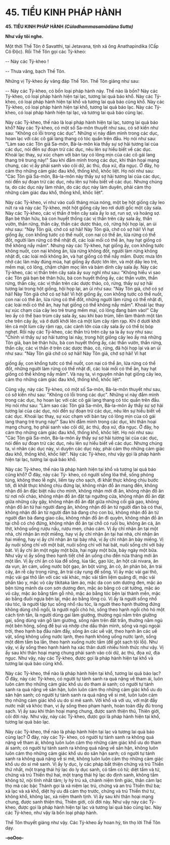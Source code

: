 # 45. TIỂU KINH PHÁP HÀNH

**45. TIỂU KINH PHÁP HÀNH**
***(Cùladhammasamàdàna Sutta)***

**Như vầy tôi nghe.**

Một thời Thế Tôn ở Savatthi, tại Jetavana, tịnh xá ông Anathapindika (Cấp Cô Ðộc). Rồi Thế Tôn gọi
các Tỷ-kheo:

-- Này các Tỷ-kheo !

-- Thưa vâng, bạch Thế Tôn.

Những vị Tỷ-kheo ấy vâng đáp Thế Tôn. Thế Tôn giảng như sau:

-- Này các Tỷ-kheo, có bốn loại pháp hành này. Thế nào là bốn? Này các Tỷ-kheo, có loại pháp hành
hiện tại lạc, tương lai quả báo khổ. Này các Tỷ-kheo, có loại pháp hành hiện tại khổ và tương lai quả
báo cũng khổ. Này các Tỷ-kheo, có loại pháp hành hiện tại khổ, tương lai quả báo lạc. Này các Tỷ-kheo,
có loại pháp hành hiện tại lạc, và tương lai quả báo cũng lạc.

Này các Tỷ-kheo, thế nào là loại pháp hành hiện tại lạc, tương lai quả báo khổ? Này các Tỷ-kheo, có
một số Sa-môn thuyết như sau, có sở kiến như sau: "Không có lỗi trong các dục". Những vị này đắm
mình trong các dục, hoan lạc với các cô gái lang thang có tóc quấn trên đầu. Họ nói như sau: "Làm sao
các Tôn giả Sa-môn, Bà-la-môn kia thấy sự sợ hãi tương lai của các dục, nói đến sự đoạn trừ các dục,
nêu lên sự hiểu biết về các dục. Khoái lạc thay, sự xúc chạm với bàn tay có lông mịn của các cô gái lang
thang trẻ trung này!" Sau khi đắm mình trong các dục, khi thân hoại mạng chung, các vị ấy phải sanh
vào cõi dữ, ác thú, đọa xứ, địa ngục. Ở đây, họ cảm thọ những cảm giác đau khổ, thống khổ, khốc liệt.
Họ nói như sau: "Các Tôn giả Sa-môn, Bà-la-môn này thấy sự sợ hãi tương lai của các dục, nói đến sự
đoạn trừ các dục, nêu lên sự hiểu biết về các dục. Nhưng chúng ta, do các dục này làm nhân, do các dục
này làm duyên, phải cảm thọ những cảm giác đau khổ, thống khổ, khốc liệt".

Này các Tỷ-kheo, ví như vào cuối tháng mùa nóng, một bẹ hột giống cây leo nứt ra và này các Tỷ-kheo,
một hột giống cây leo rơi dưới gốc một cây sala. Này các Tỷ-kheo, các vị thần ở trên cây sala ấy lo sợ,
run sợ, và hoảng sợ. Bạn bè thân hữu, bà con huyết thống các vị thần trên cây sala ấy, thần vườn, thần
rừng, thần cây, thần các dược thảo, cỏ, rừng hội họp lại, an ủi như sau: "Này Tôn giả, chớ có sợ hãi! Này
Tôn giả, chớ có sợ hãi! Vì hạt giống ấy, con khổng tước có thể nuốt, con nai có thể ăn, lửa rừng có thể
đốt, người làm rừng có thể nhặt đi, các loài mối có thể ăn, hay hạt giống có thể không nẩy mầm". Nhưng
này các Tỷ-kheo, hạt giống ấy, con khổng tước không nuốt, con nai không ăn, lửa rừng không đốt,
người làm rừng không nhặt đi, các loài mối không ăn, và hạt giống có thể nẩy mầm. Ðược mưa lớn nhờ
các làn mây đúng mùa, hạt giống ấy được lớn lên, và một dây leo trẻ, mềm mại, có lông, chậm chậm
mọc lên và bám dính cây sala ấy. Này các Tỷ-kheo, các vị thần trên cây sala ấy suy nghĩ như sau:
"Không hiểu vì sao các Tôn giả bạn bè thân hữu, bà con huyết thống ấy, các thần vườn, thần rừng, thần
cây, các vị thần trên các dược thảo, cỏ, rừng, thấy sự sợ hãi tương lai trong hột giống, hội họp lại, an ủi
như sau: "Này Tôn giả, chớ có sợ hãi! Này Tôn giả chớ có sợ hãi! Vì hột giống ấy, con khổng tước có
thể nuốt, con nai có thể ăn, lửa rừng có thể đốt, những người làm rừng có thể nhặt đi, các loài mối có thể
ăn, hay hạt giống có thể không nẩy mầm". Khoái lạc thay sự xúc chạm của cây leo trẻ trung mềm mại,
có lông đang bám vào!" Cây leo ấy có thể bao trùm cây sala ấy, sau khi bao trùm, liền làm thành một tàn
che trên cây ấy, và ở dưới khởi lên cả một lùm cây rậm rạp. Khi ở dưới khởi lên cả một lùm cây rậm rạp,
các cành lớn của cây sala ấy có thể bị bóp nghẹt. Rồi này các Tỷ-kheo, các thần trú trên cây sa la ấy suy
như sau: "Chính vì thấy sự sợ hãi tương lai này, trong hột giống cây leo ấy mà những Tôn giả, bạn bè
thân hữu, bà con huyết thống ấy, các thần vườn, thần rừng, thần cây, các vị thần ở trên các dược thảo,
cỏ, rừng, đã hội họp lại và an ủi như sau: "Này Tôn giả chớ có sợ hãi! Này Tôn giả, chớ sợ hãi! Vì hạt

giống ấy, con khổng tước có thể nuốt, con nai có thể ăn, lửa rừng có thể đốt, những người làm rừng có
thể nhặt đi, các loài mối có thể ăn, hay hạt giống có thể không nẩy mầm". Và nay ta, vì nguyên nhân hạt
giống cây leo, cảm thọ những cảm giác đau khổ, thống khổ, khốc liệt".

Cũng vậy, này các Tỷ-kheo, có một số Sa-môn, Bà-la-môn thuyết như sau, có sở kiến như sau: "Không
có lỗi trong các dục". Những vị này đắm mình trong các dục, họ hoan lạc với các cô gái lang thang có
tóc quấn trên đầu. Họ nói như sau: "Làm sao các Tôn giả Sa-môn, Bà-la-môn ấy thấy sự sợ hãi tương lai
của các dục, nói đến sự đoạn trừ các dục, nêu lên sự hiểu biết về các dục. Khoái lạc thay, sự xúc chạm
với bàn tay có lông mịn của cô gái lang thang trẻ trung này!" Sau khi đắm mình trong các dục, khi thân
hoại mạng chung, họ phải sanh vào cõi dữ, ác thú, đọa xứ, địa ngục. Ở đây, họ cảm thọ những cảm giác
đau khổ, thống khổ, khốc liệt. Họ nói như sau: "Các Tôn giả Sa-môn, Bà-la-môn ấy thấy sự sợ hãi tương
lai của các dục, nói đến sự đoạn trừ các dục, nêu lên sự hiểu biết về các dục. Nhưng chúng ta, vì nhân
các dục này, vì duyên các dục này, phải cảm thọ những cảm giác đau khổ, thống khổ, khốc liệt". Này
các Tỷ-kheo, như vậy gọi là pháp hành hiện tại lạc, tương lai quả báo khổ.

Này các Tỷ-kheo, thế nào là pháp hành hiện tại khổ và tương lai quả báo cũng khổ? Ở đây, này các Tỷ-
kheo, có người sống lõa thể, sống phóng túng, không theo lễ nghi, liếm tay cho sạch, đi khất thực không
chịu bước tới, đi khất thực không chịu đứng lại, không nhận đồ ăn mang đến, không nhận đồ ăn đặc biệt
nấu cho mình, không nhận mời đi ăn, không nhận đồ ăn từ nơi nồi chảo, không nhận đồ ăn đặt tại
ngưỡng cửa, không nhận đồ ăn đặt giữa những cây gậy, không nhận đồ ăn đặt giữa những cối giã gạo,
không nhận đồ ăn từ hai người đang ăn, không nhận đồ ăn từ người đàn bà có thai, không nhận đồ ăn từ
người đàn bà đang cho con bú, không nhận đồ ăn từ người đàn bà đang giao cấu, không nhận đồ ăn đi
quyên, không nhận đồ ăn tại chỗ có chó đứng, không nhận đồ ăn tại chỗ có ruồi bu, không ăn cá, ăn thịt,
không uống rượu nấu, rượu men, cháo cám. Vị ấy chỉ nhận ăn tại một nhà, chỉ nhận ăn một miếng, hay
vị ấy chỉ nhận ăn tại hai nhà, chỉ nhận ăn hai miếng, hay vị ấy chỉ nhận ăn tại bảy nhà, vị ấy chỉ nhận ăn
bảy miếng. Vị ấy nuôi sống chỉ với một bát, nuôi sống chỉ với hai bát, nuôi sống chỉ với bảy bát. Vị ấy
chỉ ăn một ngày một bữa, hai ngày một bữa, bảy ngày một bữa. Như vậy vị ấy sống theo hạnh tiết chế ăn
uống cho đến nửa tháng mới ăn một lần. Vị ấy chỉ ăn cỏ lúa để sống, lúa tắc, gạo lức, ăn hột cải nivara,
ăn da vụn, ăn cám, uống nước bột gạo, ăn bột vừng, ăn cỏ, ăn phân bò, ăn trái cây, ăn rễ cây trong rừng,
ăn trái cây rụng để sống. Vị ấy mặc vải gai thô, mặc vải gai thô lẫn với các vải khác, mặc vải tẩm liệm
quăng đi, mặc vải phấn tảo y, mặc vỏ cây tikitaka làm áo, mặc da con sơn dương đen, mặc áo bện từng
mảnh da con sơn dương đen, mặc áo bằng cỏ cát tường, mặc áo vỏ cây, mặc áo bằng tấm gỗ nhỏ, mặc áo
bằng tóc bện lại thành mền, mặc áo bằng đuôi ngựa bện lại, mặc áo bằng lông cú. Vị ấy là người sống
nhổ râu tóc, là người tập tục sống nhổ râu tóc, là người theo hạnh thường đứng không dùng chỗ ngồi, là
người ngồi chò hỏ, sống theo hạnh ngồi chò hỏ một cách tinh tấn, là người dùng gai làm giường, thường
ngủ nằm trên giường gai, sống dùng ván gỗ làm giường, sống nằm trên đất trần, thường nằm ngủ một
bên hông, sống để bụi và nhớp che dấu thân mình, sống và ngủ ngoài trời, theo hạnh bạ đâu nằm đấy,
sống ăn các uế vật, theo hạnh ăn các uế vật, sống không uống nước lạnh, theo hạnh không uống nước
lạnh, sống một đêm tắm ba lần, theo hạnh xuống nước tắm (để gột sạch tội lỗi). Như vậy, vị ấy sống
theo hạnh hành hạ xác thân dưới nhiều hình thức như vậy. Vị ấy sau khi thân hoại mạng chung phải sanh
vào cõi dữ, ác thú, đọa xứ, địa ngục. Như vậy, này các Tỷ-kheo, được gọi là pháp hành hiện tại khổ và
tương lai quả báo cũng khổ.

Này các Tỷ-kheo, thế nào là pháp hành hiện tại khổ, tương lai quả báo lạc? Ở đây, này các Tỷ-kheo, có
người tự tánh sanh ra quá nặng về tham ái, luôn luôn cảm thọ những cảm giác khổ ưu do tham ái sanh;
có người tự tánh sanh ra quá nặng về sân hận, luôn luôn cảm thọ những cảm giác khổ ưu do sân hận
sanh; có người tự tánh sanh ra quá nặng về si mê, luôn luôn cảm thọ những cảm giác khổ ưu do si mê
sanh. Với khổ và với ưu, với mặt đầy nước mắt và khóc than, vị ấy sống theo phạm hạnh, hoàn toàn đầy
đủ trong sạch. Vị ấy sau khi thân hoại mạng chung, được sanh thiện thú, Thiên giới, cõi đời này. Như
vậy, này các Tỷ-kheo, được gọi là pháp hành hiện tại khổ, tương lai quả báo lạc.

Này các Tỷ-kheo, thế nào là pháp hành hiện tại lạc và tương lai quả báo cũng lạc? Ở đây, này các Tỷ-
kheo, có người tự tánh sanh ra không quá nặng về tham ái, không luôn luôn cảm thọ những cảm giác
khổ ưu do tham ái sanh; có người tự tánh sanh ra không quá nặng về sân hận, không luôn luôn cảm thọ
những cảm giác khổ ưu do sân hận sanh; có người tự tánh sanh ra không quá nặng về si mê, không luôn
luôn cảm thọ những cảm giác khổ ưu do si mê sanh. Vị ấy ly dục, ly các pháp bất thiện chứng và trú
Thiền thứ nhất, một trạng thái hỷ lạc do ly dục sanh, có tầm có tứ; diệt tầm và tứ, chứng và trú Thiền thứ
hai, một trạng thái hỷ lạc do định sanh, không tầm không tứ, nội tĩnh nhất tâm; ly hỷ trú xả, chánh niệm
tỉnh giác, thân cảm lạc thọ mà các bậc Thánh gọi là xả niệm lạc trú, chứng và an trú Thiền thứ ba; xả lạc
và xả khổ, diệt hỷ ưu đã cảm thọ trước, chứng và trú Thiền thứ tư, không khổ, không lạc, xả niệm thanh
tịnh. Vị ấy sau khi thân hoại mạng chung, được sanh thiện thú, Thiên giới, cõi đời này. Như vậy này các
Tỷ-kheo, được gọi là pháp hành hiện tại lạc và tương lai quả báo cũng lạc. Này các Tỷ-kheo, như vậy là
bốn loại pháp hành.

Thế Tôn thuyết giảng như vậy. Các Tỷ-kheo ấy hoan hỷ, tín thọ lời Thế Tôn dạy.

**-ooOoo-**

